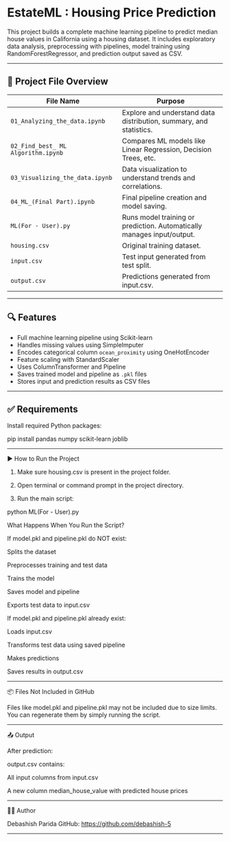 # EstateML : Housing Price Prediction

This project builds a complete machine learning pipeline to predict median house values in California using a housing dataset. It includes exploratory data analysis, preprocessing with pipelines, model training using RandomForestRegressor, and prediction output saved as CSV.

---

## 📁 Project File Overview

| File Name                    | Purpose                                                                  |
|-----------------------------|--------------------------------------------------------------------------|
| `01_Analyzing_the_data.ipynb`   | Explore and understand data distribution, summary, and statistics.    |
| `02_Find_best_ ML Algorithm.ipynb` | Compares ML models like Linear Regression, Decision Trees, etc.     |
| `03_Visualizing_the_data.ipynb` | Data visualization to understand trends and correlations.             |
| `04_ML_(Final Part).ipynb`      | Final pipeline creation and model saving.                             |
| `ML(For - User).py`             | Runs model training or prediction. Automatically manages input/output.|
| `housing.csv`                   | Original training dataset.                                             |
| `input.csv`                     | Test input generated from test split.                                  |
| `output.csv`                    | Predictions generated from input.csv.                                  |

---

## 🔍 Features

- Full machine learning pipeline using Scikit-learn
- Handles missing values using SimpleImputer
- Encodes categorical column `ocean_proximity` using OneHotEncoder
- Feature scaling with StandardScaler
- Uses ColumnTransformer and Pipeline
- Saves trained model and pipeline as `.pkl` files
- Stores input and prediction results as CSV files

---

## ✅ Requirements

Install required Python packages:


pip install pandas numpy scikit-learn joblib


---


▶️ How to Run the Project

1. Make sure housing.csv is present in the project folder.


2. Open terminal or command prompt in the project directory.


3. Run the main script:



python ML(For - User).py

What Happens When You Run the Script?

If model.pkl and pipeline.pkl do NOT exist:

Splits the dataset

Preprocesses training and test data

Trains the model

Saves model and pipeline

Exports test data to input.csv


If model.pkl and pipeline.pkl already exist:

Loads input.csv

Transforms test data using saved pipeline

Makes predictions

Saves results in output.csv




----


📦 Files Not Included in GitHub

Files like model.pkl and pipeline.pkl may not be included due to size limits. You can regenerate them by simply running the script.


---


📤 Output


After prediction:

output.csv contains:

All input columns from input.csv

A new column median_house_value with predicted house prices




---


👨‍💻 Author

Debashish Parida
GitHub: https://github.com/debashish-5

---
